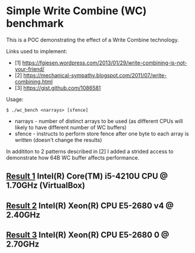 # Simple Write Combine (WC) benchmark
This is a POC demonstrating the effect of a Write Combine technology.

Links used to implement:
* [1] https://fgiesen.wordpress.com/2013/01/29/write-combining-is-not-your-friend/
* [2] https://mechanical-sympathy.blogspot.com/2011/07/write-combining.html
* [3] https://gist.github.com/1086581

Usage:
```shell
$ ./wc_bench <narrays> [sfence]
```
* narrays - number of distinct arrays to be used (as different CPUs will likely to have different number of WC buffers)
* sfence  - instructs to perform store fence after one byte to each array is written (doesn't change the results)

In addititon to 2 patterns described in [2] I added a strided access to demonstrate how 64B WC buffer affects performance.

## [Result 1](https://github.com/artpol84/poc/blob/master/arch/write_combine/README_r1.md) Intel(R) Core(TM) i5-4210U CPU @ 1.70GHz (VirtualBox)
## [Result 2](https://github.com/artpol84/poc/blob/master/arch/write_combine/README_r2.md) Intel(R) Xeon(R) CPU E5-2680 v4 @ 2.40GHz
## [Result 3](https://github.com/artpol84/poc/blob/master/arch/write_combine/README_r3.md) Intel(R) Xeon(R) CPU E5-2680 0 @ 2.70GHz

